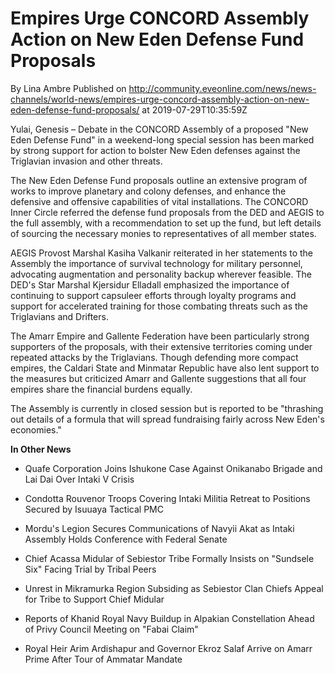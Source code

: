 # Empires Urge CONCORD Assembly Action on New Eden Defense Fund Proposals 
By Lina Ambre
Published on http://community.eveonline.com/news/news-channels/world-news/empires-urge-concord-assembly-action-on-new-eden-defense-fund-proposals/ at 2019-07-29T10:35:59Z

Yulai, Genesis – Debate in the CONCORD Assembly of a proposed "New Eden Defense Fund" in a weekend-long special session has been marked by strong support for action to bolster New Eden defenses against the Triglavian invasion and other threats.

The New Eden Defense Fund proposals outline an extensive program of works to improve planetary and colony defenses, and enhance the defensive and offensive capabilities of vital installations. The CONCORD Inner Circle referred the defense fund proposals from the DED and AEGIS to the full assembly, with a recommendation to set up the fund, but left details of sourcing the necessary monies to representatives of all member states.

AEGIS Provost Marshal Kasiha Valkanir reiterated in her statements to the Assembly the importance of survival technology for military personnel, advocating augmentation and personality backup wherever feasible. The DED's Star Marshal Kjersidur Elladall emphasized the importance of continuing to support capsuleer efforts through loyalty programs and support for accelerated training for those combating threats such as the Triglavians and Drifters.

The Amarr Empire and Gallente Federation have been particularly strong supporters of the proposals, with their extensive territories coming under repeated attacks by the Triglavians. Though defending more compact empires, the Caldari State and Minmatar Republic have also lent support to the measures but criticized Amarr and Gallente suggestions that all four empires share the financial burdens equally.

The Assembly is currently in closed session but is reported to be "thrashing out details of a formula that will spread fundraising fairly across New Eden's economies."

**In Other News**

- Quafe Corporation Joins Ishukone Case Against Onikanabo Brigade and Lai Dai Over Intaki V Crisis

- Condotta Rouvenor Troops Covering Intaki Militia Retreat to Positions Secured by Isuuaya Tactical PMC

- Mordu's Legion Secures Communications of Navyii Akat as Intaki Assembly Holds Conference with Federal Senate

- Chief Acassa Midular of Sebiestor Tribe Formally Insists on "Sundsele Six" Facing Trial by Tribal Peers

- Unrest in Mikramurka Region Subsiding as Sebiestor Clan Chiefs Appeal for Tribe to Support Chief Midular

- Reports of Khanid Royal Navy Buildup in Alpakian Constellation Ahead of Privy Council Meeting on "Fabai Claim"

- Royal Heir Arim Ardishapur and Governor Ekroz Salaf Arrive on Amarr Prime After Tour of Ammatar Mandate

&nbsp;


